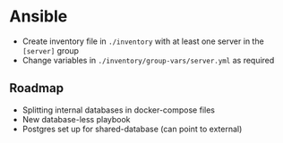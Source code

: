# Ansible

- Create inventory file in `./inventory` with at least one server in the `[server]` group
- Change variables in `./inventory/group-vars/server.yml` as required


## Roadmap

- Splitting internal databases in docker-compose files
- New database-less playbook
- Postgres set up for shared-database (can point to external)
